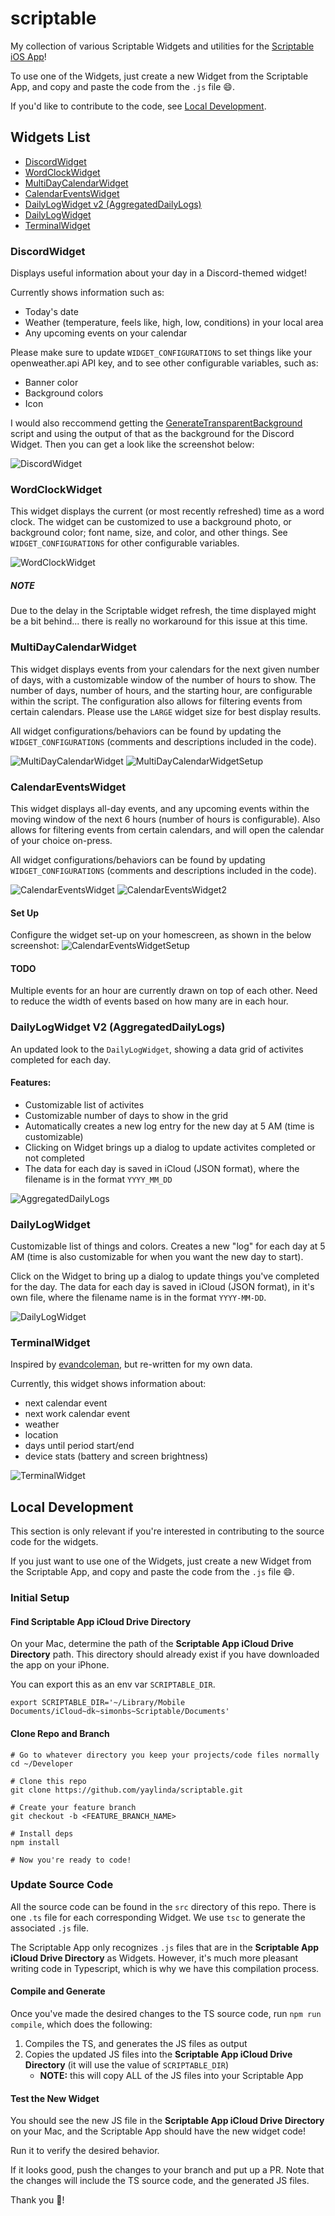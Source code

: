 # scriptable
My collection of various Scriptable Widgets and utilities for the [Scriptable iOS App](https://scriptable.app/)! 

To use one of the Widgets, just create a new Widget from the Scriptable App, and copy and paste the code from the `.js` file 😄.

If you'd like to contribute to the code, see [Local Development](https://github.com/yaylinda/scriptable#local-development).

## Widgets List
- [DiscordWidget](https://github.com/yaylinda/scriptable#DiscordWidget)
- [WordClockWidget](https://github.com/yaylinda/scriptable#WordClockWidget)
- [MultiDayCalendarWidget](https://github.com/yaylinda/scriptable#MultiDayCalendarWidget)
- [CalendarEventsWidget](https://github.com/yaylinda/scriptable#calendareventswidget)
- [DailyLogWidget v2 (AggregatedDailyLogs)](https://github.com/yaylinda/scriptable#dailylogwidget-v2-aggregateddailylogs)
- [DailyLogWidget](https://github.com/yaylinda/scriptable#dailylogwidget)
- [TerminalWidget](https://github.com/yaylinda/scriptable#terminalwidget)

### DiscordWidget
Displays useful information about your day in a Discord-themed widget! 

Currently shows information such as:
- Today's date
- Weather (temperature, feels like, high, low, conditions) in your local area
- Any upcoming events on your calendar

Please make sure to update `WIDGET_CONFIGURATIONS` to set things like your openweather.api API key, and to see other configurable variables, such as:
- Banner color
- Background colors
- Icon

I would also reccommend getting the [GenerateTransparentBackground](https://github.com/yaylinda/scriptable/blob/main/GenerateTransparentBackground.js) script and using the output of that as the background for the Discord Widget. Then you can get a look like the screenshot below:

![DiscordWidget](/images/DiscordWidget.png)

### WordClockWidget
This widget displays the current (or most recently refreshed) time as a word clock. The widget can be customized to use a background photo, or background color; font name, size, and color, and other things. See `WIDGET_CONFIGURATIONS` for other configurable variables.

![WordClockWidget](/images/WordClockWidget.png)

##### NOTE
Due to the delay in the Scriptable widget refresh, the time displayed might be a bit behind... there is really no workaround for this issue at this time. 

### MultiDayCalendarWidget
This widget displays events from your calendars for the next given number of days, with a customizable window of the number of hours to show. The number of days, number of hours, and the starting hour, are configurable within the script. The configuration also allows for filtering events from certain calendars. Please use the `LARGE` widget size for best display results. 

All widget configurations/behaviors can be found by updating the `WIDGET_CONFIGURATIONS` (comments and descriptions included in the code).

![MultiDayCalendarWidget](/images/MultiDayCalendarWidget.png)
![MultiDayCalendarWidgetSetup](/images/MultiDayCalendarWidgetSetup.png)

### CalendarEventsWidget
This widget displays all-day events, and any upcoming events within the moving window of the next 6 hours (number of hours is configurable). Also allows for filtering events from certain calendars, and will open the calendar of your choice on-press. 

All widget configurations/behaviors can be found by updating `WIDGET_CONFIGURATIONS` (comments and descriptions included in the code).

![CalendarEventsWidget](/images/CalendarEventsWidget.png)
![CalendarEventsWidget2](/images/CalendarEventsWidget2.png)

#### Set Up
Configure the widget set-up on your homescreen, as shown in the below screenshot: 
![CalendarEventsWidgetSetup](/images/CalendarEventsWidgetSetup.png)

#### TODO
Multiple events for an hour are currently drawn on top of each other. Need to reduce the width of events based on how many are in each hour.

### DailyLogWidget V2 (AggregatedDailyLogs)
An updated look to the `DailyLogWidget`, showing a data grid of activites completed for each day.

#### Features:
- Customizable list of activites
- Customizable number of days to show in the grid
- Automatically creates a new log entry for the new day at 5 AM (time is customizable)
- Clicking on Widget brings up a dialog to update activites completed or not completed
- The data for each day is saved in iCloud (JSON format), where the filename is in the format `YYYY_MM_DD`

![AggregatedDailyLogs](/images/AggregatedDailyLogs.png)

### DailyLogWidget
Customizable list of things and colors. Creates a new "log" for each day at 5 AM (time is also customizable for when you want the new day to start). 

Click on the Widget to bring up a dialog to update things you've completed for the day. The data for each day is saved in iCloud (JSON format), in it's own file, where the filename name is in the format `YYYY-MM-DD`.

![DailyLogWidget](/images/DailyLogWidgetPreview.gif)

### TerminalWidget
Inspired by [evandcoleman](https://github.com/evandcoleman/scriptable), but re-written for my own data.

Currently, this widget shows information about:
- next calendar event
- next work calendar event
- weather
- location
- days until period start/end
- device stats (battery and screen brightness)

![TerminalWidget](/images/TerminalWidget.png)

## Local Development

This section is only relevant if you're interested in contributing to the source code for the widgets.

If you just want to use one of the Widgets, just create a new Widget from the Scriptable App, and copy and paste the code from the `.js` file 😄.

### Initial Setup
#### Find Scriptable App iCloud Drive Directory
On your Mac, determine the path of the **Scriptable App iCloud Drive Directory** path. This directory should already exist if you have downloaded the app on your iPhone.

You can export this as an env var `SCRIPTABLE_DIR`. 
```shell
export SCRIPTABLE_DIR='~/Library/Mobile Documents/iCloud~dk~simonbs~Scriptable/Documents'
```

#### Clone Repo and Branch
```shell
# Go to whatever directory you keep your projects/code files normally
cd ~/Developer

# Clone this repo
git clone https://github.com/yaylinda/scriptable.git

# Create your feature branch
git checkout -b <FEATURE_BRANCH_NAME>

# Install deps
npm install

# Now you're ready to code!
```

### Update Source Code
All the source code can be found in the `src` directory of this repo. There is one `.ts` file for each corresponding Widget. We use `tsc` to generate the associated `.js` file.

The Scriptable App only recognizes `.js` files that are in the **Scriptable App iCloud Drive Directory** as Widgets. However, it's much more pleasant writing code in Typescript, which is why we have this compilation process.

#### Compile and Generate
Once you've made the desired changes to the TS source code, run `npm run compile`, which does the following:
1. Compiles the TS, and generates the JS files as output
2. Copies the updated JS files into the **Scriptable App iCloud Drive Directory** (it will use the value of `SCRIPTABLE_DIR`)
    - **NOTE:** this will copy ALL of the JS files into your Scriptable App

#### Test the New Widget
You should see the new JS file in the **Scriptable App iCloud Drive Directory** on your Mac, and the Scriptable App should have the new widget code! 

Run it to verify the desired behavior.

If it looks good, push the changes to your branch and put up a PR. Note that the changes will include the TS source code, and the generated JS files. 

Thank you 🙏!
